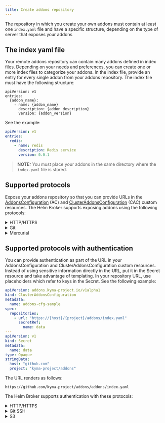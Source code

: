 ```yaml
---
title: Create addons repository
---
```


The repository in which you create your own addons must contain at least one `index.yaml` file and have a specific structure, depending on the type of server that exposes your addons.

## The index yaml file

Your remote addons repository can contain many addons defined in index files. Depending on your needs and preferences, you can create one or more index files to categorize your addons. In the index file, provide an entry for every single addon from your addons repository. The index file must have the following structure:
```
apiVersion: v1
entries:
  {addon_name}:
    - name: {addon_name}
      description: {addon_description}
      version: {addon_version}
```

See the example:
```yaml
apiVersion: v1
entries:
  redis:
    - name: redis
      description: Redis service
      version: 0.0.1
```

>**NOTE:** You must place your addons in the same directory where the `index.yaml` file is stored.

## Supported protocols

Expose your addons repository so that you can provide URLs in the [AddonsConfiguration](#custom-resource-addonsconfiguration) (AC) and [ClusterAddonsConfiguration](#custom-resource-clusteraddonsconfiguration) (CAC) custom resources. The Helm Broker supports exposing addons using the following protocols:

<div tabs>
  <details>
  <summary>
  HTTP/HTTPS
  </summary>

>**NOTE:** The HTTP protocol is supported only in `DevelopMode`. To learn more, read about [using HTTP URLs](#details-registration-rules-using-http-ur-ls).

If you want to use an HTTP or HTTPS server, you must compress your addons to `.tgz` files. The repository structure looks as follows:
```
sample-addon-repository
  ├── {addon_x_name}-{addon_x_version}.tgz           # An addon compressed to a .tgz file
  ├── {addon_y_name}-{addon_y_version}.tgz        
  ├── ...                                      
  ├── index.yaml                                     # A file which defines available addons
  ├── index-2.yaml                              
  └── ...                                                    
```

See the [example](https://github.com/kyma-project/addons/releases) of the Kyma `addons` repository.

>**TIP:** If you contribute to the Kyma [`addons`](https://github.com/kyma-project/addons/tree/master/addons) repository, you do not have to compress your addons as the system does it automatically.

These are the allowed addon repository URLs provided in CAC or AC custom resources for HTTP or HTTPS servers:
```yaml
apiVersion: addons.kyma-project.io/v1alpha1
kind: ClusterAddonsConfiguration
metadata:
  name: addons-cfg-sample
spec:
  repositories:
    # HTTPS protocol
    - url: "https://github.com/kyma-project/addons/releases/download/latest/index.yaml"
    # HTTP protocol
    - url: "http://github.com/kyma-project/addons/releases/download/latest/index.yaml"
```

  </details>
  <details>
  <summary>
  Git
  </summary>

If you want to use Git, place your addons directly in addons directories. The repository structure looks as follows:
```
sample-addon-repository
  ├── {addon_x_name}-{addon_x_version}               # An addon directory
  ├── {addon_y_name}-{addon_y_version}        
  ├── ...                                      
  ├── index.yaml                                     # A file which defines available addons
  ├── index-2.yaml                              
  └── ...                                                    
```

See the [example](https://github.com/kyma-project/addons/tree/master/addons) of the Kyma `addons` repository.

> **NOTE:** The amount of memory and storage size determine the maximum size of your addons repository. These limits are set in the
[Helm Broker chart](https://kyma-project.io/docs/components/helm-broker/#configuration-helm-broker-chart).

You can specify a Git repository URL by adding a special `git::` prefix to the URL address. After this prefix, provide any valid Git URL with one of the protocols supported by Git. In the URL, you can specify a branch, commit, or tag version. You can also add the `depth` query parameter with a number that specifies the last revision you want to clone from the repository.

>**NOTE:** If you use `depth` together with `ref`, make sure that `depth` number is big enough to clone a proper reference. For example, if you have `depth=1` and `ref` set to a commit from the distant past, the URL will not work as you clone only the first commit from the `main` branch and there is no option to do the checkout.

These are the allowed addon repository URLs provided in CAC or AC custom resources for Git:
```yaml
apiVersion: addons.kyma-project.io/v1alpha1
kind: ClusterAddonsConfiguration
metadata:
  name: addons-cfg-sample
spec:
  repositories:
    # Git HTTPS protocol with a path to index.yaml
    - url: "git::https://github.com/kyma-project/addons.git//addons/index.yaml"
    # Git HTTPS protocol with a path to index.yaml of a specified version and a depth query parameter
    - url: "git::https://github.com/kyma-project/addons.git//addons/index.yaml?ref=1.2.0&depth=3"
    # github.com URL with no prefix. It is automatically interpreted as a Git repository source.
    - url: "github.com/kyma-project/addons//addons/index.yaml"
    # bitbucket.org URL with no prefix. It is automatically interpreted as a Git repository source.
    - url: "bitbucket.org/kyma-project/addons//addons/index.yaml"
```

  </details>
  <details>
  <summary>
  Mercurial
  </summary>

If you want to use Mercurial (hg), place your addons directly in addons directories. The repository structure looks as follows:
```
sample-addon-repository
  ├── {addon_x_name}-{addon_x_version}               # An addon directory
  ├── {addon_y_name}-{addon_y_version}        
  ├── ...                                      
  ├── index.yaml                                     # A file which defines available addons
  ├── index-2.yaml                              
  └── ...                                                    
```
> **NOTE:** The amount of memory and storage size determine the maximum size of your addons repository. These limits are set in the
[Helm Broker chart](https://kyma-project.io/docs/components/helm-broker/#configuration-helm-broker-chart).

You can specify a Mercurial repository URL by adding a special `hg::` prefix to the URL address. After this prefix, provide a valid Mercurial URL with one of the supported protocols. In the URL, you can specify a revision to checkout.

These are the allowed addon repository URLs provided in CAC or AC custom resources for Mercurial:
```yaml
apiVersion: addons.kyma-project.io/v1alpha1
kind: ClusterAddonsConfiguration
metadata:
  name: addons-cfg-sample
spec:
  repositories:
    # Mercurial HTTPS protocol with a path to index.yaml
    - url: "hg::https://hg.osdn.net/view/project-name/repo-name//index.yaml"
    # Mercurial HTTPS protocol with a path to index.yaml and a revision
    - url: "hg::https://hg.osdn.net/view/project-name/repo-name//index.yaml?rev=e67e535230d4eded318b30967e32397872e53af1"
```

  </details>

</div>

## Supported protocols with authentication

You can provide authentication as part of the URL in your AddonsConfiguration and ClusterAddonsConfiguration custom resources. Instead of using sensitive information directly in the URL, put it in the Secret resource and take advantage of templating. In your repository URL, use placeholders which refer to keys in the Secret. See the following example:

```yaml
apiVersion: addons.kyma-project.io/v1alpha1
kind: ClusterAddonsConfiguration
metadata:
  name: addons-cfg-sample
spec:
  repositories:
    - url: "https://{host}/{project}/addons/index.yaml"
      secretRef:
        name: data
---
apiVersion: v1
kind: Secret
metadata:
  name: data
type: Opaque
stringData:
  host: "github.com"
  project: "kyma-project/addons"       
```
The URL renders as follows:
```
https://github.com/kyma-project/addons/addons/index.yaml
```

The Helm Broker supports authentication with these protocols:

<div tabs>
  <details>
  <summary>
  HTTP/HTTPS
  </summary>

To secure your addons repository with basic authentication credentials, create a Secret resource which contains credentials, and reference it in the repository URL definition using templating. Follow these steps:

1. Create a Secret:

   ```bash
   kubectl create secret generic auth -n stage --from-literal=username=admin --from-literal=password=secretPassword
   ```

2. In your repository URL, precede the hostname with the `username:password@` section:

   ```
   https://admin:secretPassword@repository.addons.com/index.yaml
   ```

3. Define a ClusterAddonsConfiguration or AddonsConfiguration custom resource:

   ```yaml
   apiVersion: addons.kyma-project.io/v1alpha1
   kind: ClusterAddonsConfiguration
   metadata:
     name: addons-cfg-sample
   spec:
     repositories:
       # HTTPS protocol with basic authorization provided
       - url: "https://{username}:{password}@repository.addons.com/index.yaml"
         secretRef:
           name: auth
           namespace: stage
   ```

  </details>
  <details>
  <summary>
  Git SSH
  </summary>

  The Git SSH protocol requires an SSH key to authenticate with your repository. Setting SSH keys differs among hosting providers. Read the [instruction](https://help.github.com/en/articles/generating-a-new-ssh-key-and-adding-it-to-the-ssh-agent#generating-a-new-ssh-key) to learn how to generate a new SSH key in the GitHub service.
  >**NOTE:** The Git SSH private key must be base64-encoded.

  Follow these steps to secure your addons repository with basic authentication credentials:

  1. Run this command to encode your private key:
  ```bash
    base64 -b -i {path_to_id_rsa} -o id_rsa-encoded
  ```
  > **NOTE:** Do not secure your private SSH key with a passphrase.

  2. Create a corresponding Secret resource:
  ```bash
  kubectl create secret generic auth -n stage --from-file=key=id_rsa-encoded
  ```

  3. Define a URL with the required private SSH key option:
  ```yaml
  apiVersion: addons.kyma-project.io/v1alpha1
  kind: ClusterAddonsConfiguration
  metadata:
    name: addons-cfg-sample
  spec:
    repositories:
      # Git SSH protocol with the reference to the Secret that contains base64-encoded SSH private key
      - url: "git::ssh://git@github.com/kyma-project/private-addons.git//addons/index.yaml?sshkey={key}"
        secretRef:
          name: auth
          namespace: stage
  ```

  </details>
  <details>
  <summary>
  S3
  </summary>

  The S3 protocol requires a key and a secret to authenticate with your bucket. To get a key and a secret, log in to the AWS [console](https://console.aws.amazon.com),
  select **My Security Credentials**, and go to the **Access keys** tab where you can create a new access key.

  > **NOTE:** For more information about security credentials and access key, read the [AWS documentation](https://docs.aws.amazon.com/general/latest/gr/aws-sec-cred-types.html).

  Follow these steps to secure your S3 addons repository with basic authentication credentials:

  1. Create a Secret resource with S3 credentials:
  ```bash
    echo -n 'AWS_KEY' > ./key.txt
    echo -n 'AWS_SECRET' > ./secret.txt

    kubectl create secret generic aws-auth -n default --from-file=aws_key=./key.txt --from-file=aws_secret=./secret.txt
  ```

  2. Define a URL with the required fields:
  ```yaml
    apiVersion: addons.kyma-project.io/v1alpha1
    kind: ClusterAddonsConfiguration
    metadata:
      name: addons-cfg-sample
    spec:
      repositories:
        - url: "s3::http://s3-region.amazonaws.com/addon-test/addons//index.yaml?aws_access_key_id={aws_key}&aws_access_key_secret={aws_secret}"
          secretRef:
            name: aws-auth
            namespace: default
  ```

  </details>
</div>  
